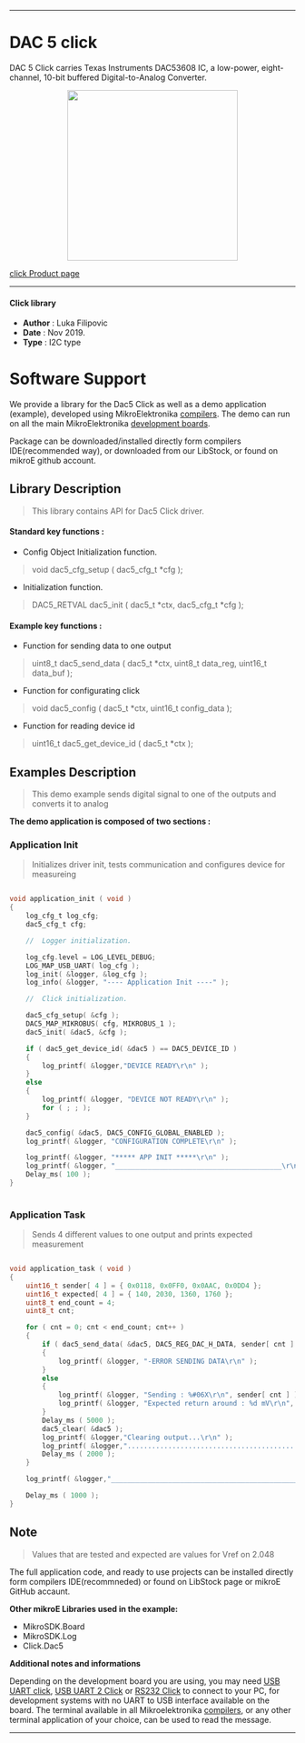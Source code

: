  

---
# DAC 5 click

DAC 5 Click carries Texas Instruments DAC53608 IC, a low-power, eight-channel, 10-bit buffered Digital-to-Analog Converter. 

<p align="center">
  <img src="http://download.mikroe.com/images/click_for_ide/dac5_click.png" height=300px>
</p>

[click Product page](<https://www.mikroe.com/dac-5-click>)

---


#### Click library 

- **Author**        : Luka Filipovic
- **Date**          : Nov 2019.
- **Type**          : I2C type


# Software Support

We provide a library for the Dac5 Click 
as well as a demo application (example), developed using MikroElektronika 
[compilers](http://shop.mikroe.com/compilers). 
The demo can run on all the main MikroElektronika [development boards](http://shop.mikroe.com/development-boards).

Package can be downloaded/installed directly form compilers IDE(recommended way), or downloaded from our LibStock, or found on mikroE github account. 

## Library Description

> This library contains API for Dac5 Click driver.

#### Standard key functions :

- Config Object Initialization function.
> void dac5_cfg_setup ( dac5_cfg_t *cfg ); 
 
- Initialization function.
> DAC5_RETVAL dac5_init ( dac5_t *ctx, dac5_cfg_t *cfg );


#### Example key functions :

- Function for sending data to one output
> uint8_t dac5_send_data ( dac5_t *ctx, uint8_t data_reg, uint16_t data_buf );
 
- Function for configurating click
> void dac5_config ( dac5_t *ctx, uint16_t config_data );

- Function for reading device id
> uint16_t dac5_get_device_id ( dac5_t *ctx );

## Examples Description

> This demo example sends digital signal to one of the outputs and converts it to analog

**The demo application is composed of two sections :**

### Application Init 

> Initializes driver init, tests communication and configures device for measureing

```c

void application_init ( void )
{
    log_cfg_t log_cfg;
    dac5_cfg_t cfg;

    //  Logger initialization.

    log_cfg.level = LOG_LEVEL_DEBUG;
    LOG_MAP_USB_UART( log_cfg );
    log_init( &logger, &log_cfg );
    log_info( &logger, "---- Application Init ----" );

    //  Click initialization.

    dac5_cfg_setup( &cfg );
    DAC5_MAP_MIKROBUS( cfg, MIKROBUS_1 );
    dac5_init( &dac5, &cfg );

    if ( dac5_get_device_id( &dac5 ) == DAC5_DEVICE_ID )
    {
        log_printf( &logger,"DEVICE READY\r\n" );
    }
    else
    {
        log_printf( &logger, "DEVICE NOT READY\r\n" );
        for ( ; ; );
    }

    dac5_config( &dac5, DAC5_CONFIG_GLOBAL_ENABLED );
    log_printf( &logger, "CONFIGURATION COMPLETE\r\n" );

    log_printf( &logger, "***** APP INIT *****\r\n" );
    log_printf( &logger, "_________________________________________\r\n" );
    Delay_ms( 100 );
}
  
```

### Application Task

> Sends 4 different values to one output and prints expected measurement

```c

void application_task ( void )
{
    uint16_t sender[ 4 ] = { 0x0118, 0x0FF0, 0x0AAC, 0x0DD4 };
    uint16_t expected[ 4 ] = { 140, 2030, 1360, 1760 };
    uint8_t end_count = 4;
    uint8_t cnt;

    for ( cnt = 0; cnt < end_count; cnt++ )
    {
        if ( dac5_send_data( &dac5, DAC5_REG_DAC_H_DATA, sender[ cnt ] ) == DAC5_ERROR )
        {
            log_printf( &logger, "-ERROR SENDING DATA\r\n" );
        }
        else
        {
            log_printf( &logger, "Sending : %#06X\r\n", sender[ cnt ] );
            log_printf( &logger, "Expected return around : %d mV\r\n", expected[ cnt ] );
        }
        Delay_ms ( 5000 );
        dac5_clear( &dac5 );
        log_printf( &logger,"Clearing output...\r\n" );
        log_printf( &logger,"...........................................\r\n" );
        Delay_ms ( 2000 );
    }

    log_printf( &logger,"___________________________________________________\r\n" );

    Delay_ms ( 1000 );
}  

```

## Note

> Values that are tested and expected are values for Vref on 2.048

The full application code, and ready to use projects can be  installed directly form compilers IDE(recommneded) or found on LibStock page or mikroE GitHub accaunt.

**Other mikroE Libraries used in the example:** 

- MikroSDK.Board
- MikroSDK.Log
- Click.Dac5

**Additional notes and informations**

Depending on the development board you are using, you may need 
[USB UART click](http://shop.mikroe.com/usb-uart-click), 
[USB UART 2 Click](http://shop.mikroe.com/usb-uart-2-click) or 
[RS232 Click](http://shop.mikroe.com/rs232-click) to connect to your PC, for 
development systems with no UART to USB interface available on the board. The 
terminal available in all Mikroelektronika 
[compilers](http://shop.mikroe.com/compilers), or any other terminal application 
of your choice, can be used to read the message.



---
